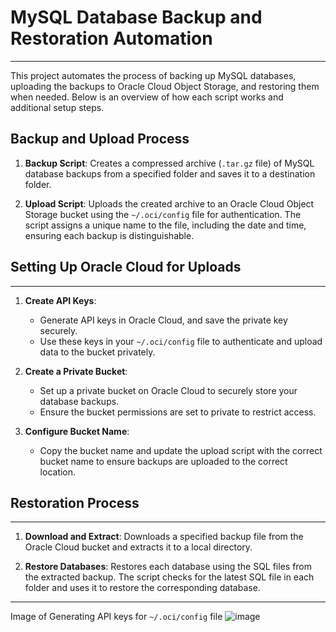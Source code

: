 
# MySQL Database Backup and Restoration Automation
---
This project automates the process of backing up MySQL databases, uploading the backups to Oracle Cloud Object Storage, and restoring them when needed. Below is an overview of how each script works and additional setup steps.

## Backup and Upload Process

1. **Backup Script**: Creates a compressed archive (`.tar.gz` file) of MySQL database backups from a specified folder and saves it to a destination folder.

2. **Upload Script**: Uploads the created archive to an Oracle Cloud Object Storage bucket using the `~/.oci/config` file for authentication. The script assigns a unique name to the file, including the date and time, ensuring each backup is distinguishable.

## Setting Up Oracle Cloud for Uploads
---
1. **Create API Keys**:
   - Generate API keys in Oracle Cloud, and save the private key securely.
   - Use these keys in your `~/.oci/config` file to authenticate and upload data to the bucket privately.

2. **Create a Private Bucket**:
   - Set up a private bucket on Oracle Cloud to securely store your database backups.
   - Ensure the bucket permissions are set to private to restrict access.

3. **Configure Bucket Name**:
   - Copy the bucket name and update the upload script with the correct bucket name to ensure backups are uploaded to the correct location.

## Restoration Process
---
1. **Download and Extract**: Downloads a specified backup file from the Oracle Cloud bucket and extracts it to a local directory.

2. **Restore Databases**: Restores each database using the SQL files from the extracted backup. The script checks for the latest SQL file in each folder and uses it to restore the corresponding database.

---

Image of Generating API keys for `~/.oci/config` file
![image](https://github.com/user-attachments/assets/0e11183f-1109-4e06-aa56-8e6175a63ecc)
